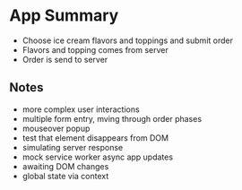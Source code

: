 # App Summary

- Choose ice cream flavors and toppings and submit order
- Flavors and topping comes from server
- Order is send to server

## Notes
- more complex user interactions
 - multiple form entry, mving through order phases
- mouseover popup
 - test that element disappears from DOM
- simulating server response
 - mock service worker
async app updates
 - awaiting DOM changes
- global state via context